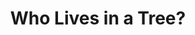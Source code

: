 ---
title: Who Lives in a Tree?
developer: Gemioli
image: WhoLivesInATree.jpg
link: http://www.gemioli.com
ios: http://itunes.apple.com/us/app/who-lives-in-tree-interactive/id893959393?mt=8
android: http://play.google.com/store/apps/details?id=com.gemioli.tree&hl=en
---